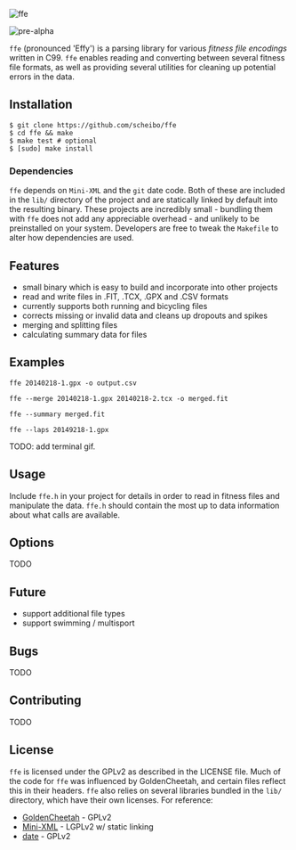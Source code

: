 ![ffe](http://i.imgur.com/zkGaAOC.png)

![pre-alpha](http://img.shields.io/badge/status-pre--alpha-lightgrey.svg)

`ffe` (pronounced 'Effy') is a parsing library for various *fitness file
encodings* written in C99. `ffe` enables reading and converting between
several fitness file formats, as well as providing several utilities for
cleaning up potential errors in the data.

## Installation

    $ git clone https://github.com/scheibo/ffe
    $ cd ffe && make
    $ make test # optional
    $ [sudo] make install

### Dependencies

`ffe` depends on `Mini-XML` and the `git` date code. Both of these are
included in the `lib/` directory of the project and are statically linked by
default into the resulting binary. These projects are incredibly small -
bundling them with `ffe` does not add any appreciable overhead - and
unlikely to be preinstalled on your system. Developers are free to tweak the
`Makefile` to alter how dependencies are used.

## Features

 - small binary which is easy to build and incorporate into other projects
 - read and write files in .FIT, .TCX, .GPX and .CSV formats
 - currently supports both running and bicycling files
 - corrects missing or invalid data and cleans up dropouts and spikes
 - merging and splitting files
 - calculating summary data for files

## Examples

    ffe 20140218-1.gpx -o output.csv

    ffe --merge 20140218-1.gpx 20140218-2.tcx -o merged.fit

    ffe --summary merged.fit

    ffe --laps 20149218-1.gpx

TODO: add terminal gif.

## Usage

Include `ffe.h` in your project for details in order to read in fitness
files and manipulate the data. `ffe.h` should contain the most up to data
information about what calls are available.

## Options

TODO

## Future

 - support additional file types
 - support swimming / multisport

## Bugs

TODO

## Contributing

TODO

## License

`ffe` is licensed under the GPLv2 as described in the LICENSE file.
Much of the code for `ffe` was influenced by GoldenCheetah, and certain
files reflect this in their headers. `ffe` also relies on several libraries
bundled in the `lib/` directory, which have their own licenses. For reference:

 - [GoldenCheetah](https://github.com/GoldenCheetah/GoldenCheetah) - GPLv2
 - [Mini-XML](https://github.com/scheibo/mxml) - LGPLv2 w/ static linking
 - [date](https://github.com/scheibo/date) - GPLv2
